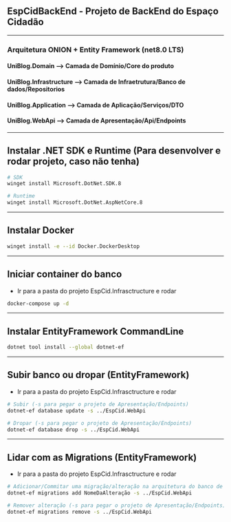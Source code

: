 ## EspCidBackEnd - Projeto de BackEnd do Espaço Cidadão

---

### Arquitetura ONION + Entity Framework (net8.0 LTS)

#### UniBlog.Domain --> Camada de Domínio/Core do produto
#### UniBlog.Infrastructure --> Camada de Infraetrutura/Banco de dados/Repositorios
#### UniBlog.Application --> Camada de Aplicação/Serviços/DTO
#### UniBlog.WebApi --> Camada de Apresentação/Api/Endpoints

---

## Instalar .NET SDK e Runtime (Para desenvolver e rodar projeto, caso não tenha)

```bash
# SDK
winget install Microsoft.DotNet.SDK.8

# Runtime
winget install Microsoft.DotNet.AspNetCore.8
```

---

## Instalar Docker
```bash
winget install -e --id Docker.DockerDesktop
```

---

## Iniciar container do banco

- Ir para a pasta do projeto EspCid.Infrasctructure e rodar

```bash
docker-compose up -d
```

---

## Instalar EntityFramework CommandLine
```bash
dotnet tool install --global dotnet-ef
```

---

## Subir banco ou dropar (EntityFramework)

- Ir para a pasta do projeto EspCid.Infrasctructure e rodar

```bash
# Subir (-s para pegar o projeto de Apresentação/Endpoints)
dotnet-ef database update -s ../EspCid.WebApi

# Dropar (-s para pegar o projeto de Apresentação/Endpoints)
dotnet-ef database drop -s ../EspCid.WebApi
```

---

## Lidar com as Migrations (EntityFramework)

- Ir para a pasta do projeto EspCid.Infrasctructure e rodar

```bash
# Adicionar/Commitar uma migração/alteração na arquitetura do banco de dados (-s para pegar o projeto de Apresentação/Endpoints)
dotnet-ef migrations add NomeDaAlteração -s ../EspCid.WebApi

# Remover alteração (-s para pegar o projeto de Apresentação/Endpoints)
dotnet-ef migrations remove -s ../EspCid.WebApi
```

